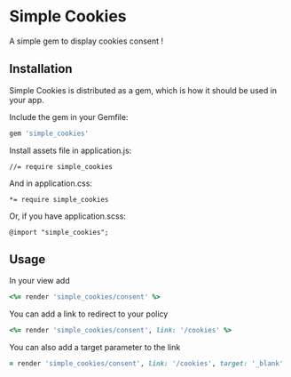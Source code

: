 # Simple Cookies

A simple gem to display cookies consent !

## Installation

Simple Cookies is distributed as a gem, which is how it should be used in your app.

Include the gem in your Gemfile:

```ruby
gem 'simple_cookies'
```

Install assets file in application.js:

    //= require simple_cookies

And in application.css:

    *= require simple_cookies

Or, if you have application.scss:

    @import "simple_cookies";

## Usage

In your view add

```ruby
<%= render 'simple_cookies/consent' %>
```

You can add a link to redirect to your policy

```ruby
<%= render 'simple_cookies/consent', link: '/cookies' %>
```

You can also add a target parameter to the link

```ruby
= render 'simple_cookies/consent', link: '/cookies', target: '_blank'
```
